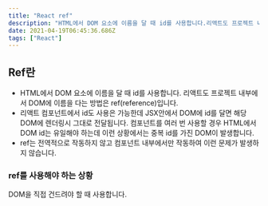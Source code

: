```yaml
---
title: "React ref"
description: "HTML에서 DOM 요소에 이름을 달 때 id를 사용합니다.리액트도 프로젝트 내부에서 DOM에 이름을 다는 방법은 refreference입니다.리액트 컴포넌트에서 id도 사용은 가능한데 JSX안에서 DOM에 id를 달면 해당 DOM에 렌더링시 그대로 전달됩니다. 컴"
date: 2021-04-19T06:45:36.686Z
tags: ["React"]
---
```

## Ref란
- HTML에서 DOM 요소에 이름을 달 때 id를 사용합니다.
리액트도 프로젝트 내부에서 DOM에 이름을 다는 방법은 ref(reference)입니다.
- 리액트 컴포넌트에서 id도 사용은 가능한데 JSX안에서 DOM에 id를 달면 해당 DOM에 렌더링시 그대로 전달됩니다. 컴포넌트를 여러 번 사용할 경우 HTML에서 DOM id는 유일해야 하는데 이런 상황에서는 중복 id를 가진 DOM이 발생합니다.
- ref는 전역적으로 작동하지 않고 컴포넌트 내부에서만 작동하여 이런 문제가 발생하지 않습니다.

### ref를 사용해야 하는 상황
DOM을 직접 건드려야 할 때 사용합니다.

